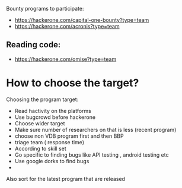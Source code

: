 



Bounty programs to participate:

- https://hackerone.com/capital-one-bounty?type=team
- https://hackerone.com/acronis?type=team


## Reading code:
- https://hackerone.com/omise?type=team



# How to choose the target?
Choosing the program target:
- Read hactivity on the platforms
- Use bugcrowd before hackerone
- Choose wider target
- Make sure number of researchers on that is less (recent program)
- choose non VDB program first and then BBP
- triage team ( response time)
- According to skill set
- Go specific to finding bugs like API testing , android testing etc
- Use google dorks to find bugs
- 
Also sort for the latest program that are released
